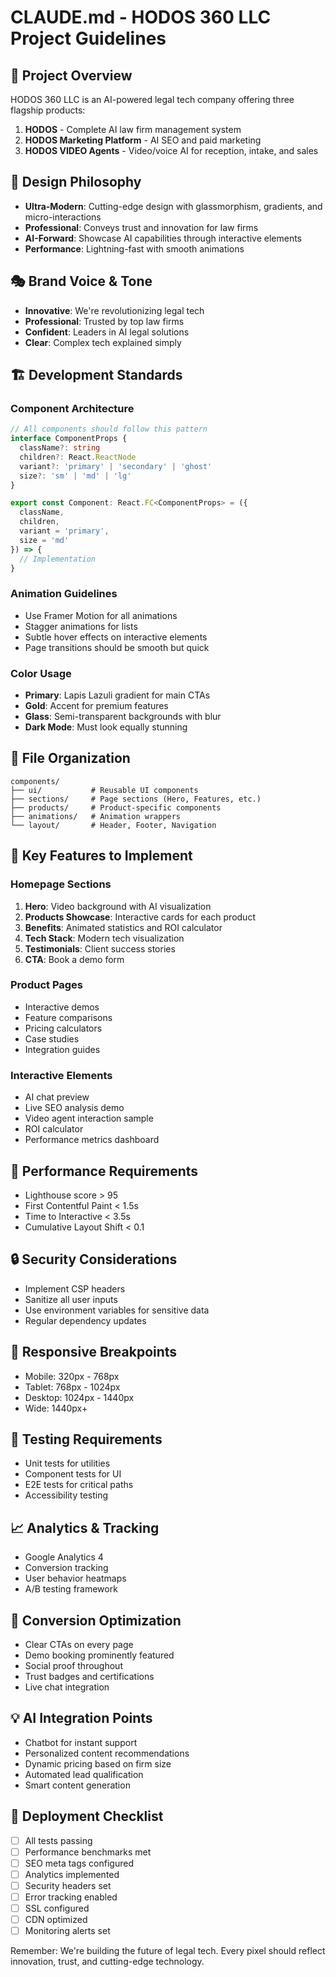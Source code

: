 # CLAUDE.md - HODOS 360 LLC Project Guidelines

## 🎯 Project Overview
HODOS 360 LLC is an AI-powered legal tech company offering three flagship products:
1. **HODOS** - Complete AI law firm management system
2. **HODOS Marketing Platform** - AI SEO and paid marketing
3. **HODOS VIDEO Agents** - Video/voice AI for reception, intake, and sales

## 🎨 Design Philosophy
- **Ultra-Modern**: Cutting-edge design with glassmorphism, gradients, and micro-interactions
- **Professional**: Conveys trust and innovation for law firms
- **AI-Forward**: Showcase AI capabilities through interactive elements
- **Performance**: Lightning-fast with smooth animations

## 🎭 Brand Voice & Tone
- **Innovative**: We're revolutionizing legal tech
- **Professional**: Trusted by top law firms
- **Confident**: Leaders in AI legal solutions
- **Clear**: Complex tech explained simply

## 🏗️ Development Standards

### Component Architecture
```typescript
// All components should follow this pattern
interface ComponentProps {
  className?: string
  children?: React.ReactNode
  variant?: 'primary' | 'secondary' | 'ghost'
  size?: 'sm' | 'md' | 'lg'
}

export const Component: React.FC<ComponentProps> = ({ 
  className, 
  children, 
  variant = 'primary',
  size = 'md' 
}) => {
  // Implementation
}
```

### Animation Guidelines
- Use Framer Motion for all animations
- Stagger animations for lists
- Subtle hover effects on interactive elements
- Page transitions should be smooth but quick

### Color Usage
- **Primary**: Lapis Lazuli gradient for main CTAs
- **Gold**: Accent for premium features
- **Glass**: Semi-transparent backgrounds with blur
- **Dark Mode**: Must look equally stunning

## 📁 File Organization
```
components/
├── ui/           # Reusable UI components
├── sections/     # Page sections (Hero, Features, etc.)
├── products/     # Product-specific components
├── animations/   # Animation wrappers
└── layout/       # Header, Footer, Navigation
```

## 🔧 Key Features to Implement

### Homepage Sections
1. **Hero**: Video background with AI visualization
2. **Products Showcase**: Interactive cards for each product
3. **Benefits**: Animated statistics and ROI calculator
4. **Tech Stack**: Modern tech visualization
5. **Testimonials**: Client success stories
6. **CTA**: Book a demo form

### Product Pages
- Interactive demos
- Feature comparisons
- Pricing calculators
- Case studies
- Integration guides

### Interactive Elements
- AI chat preview
- Live SEO analysis demo
- Video agent interaction sample
- ROI calculator
- Performance metrics dashboard

## 🚀 Performance Requirements
- Lighthouse score > 95
- First Contentful Paint < 1.5s
- Time to Interactive < 3.5s
- Cumulative Layout Shift < 0.1

## 🔒 Security Considerations
- Implement CSP headers
- Sanitize all user inputs
- Use environment variables for sensitive data
- Regular dependency updates

## 📱 Responsive Breakpoints
- Mobile: 320px - 768px
- Tablet: 768px - 1024px
- Desktop: 1024px - 1440px
- Wide: 1440px+

## 🧪 Testing Requirements
- Unit tests for utilities
- Component tests for UI
- E2E tests for critical paths
- Accessibility testing

## 📈 Analytics & Tracking
- Google Analytics 4
- Conversion tracking
- User behavior heatmaps
- A/B testing framework

## 🎯 Conversion Optimization
- Clear CTAs on every page
- Demo booking prominently featured
- Social proof throughout
- Trust badges and certifications
- Live chat integration

## 💡 AI Integration Points
- Chatbot for instant support
- Personalized content recommendations
- Dynamic pricing based on firm size
- Automated lead qualification
- Smart content generation

## 🚦 Deployment Checklist
- [ ] All tests passing
- [ ] Performance benchmarks met
- [ ] SEO meta tags configured
- [ ] Analytics implemented
- [ ] Security headers set
- [ ] Error tracking enabled
- [ ] SSL configured
- [ ] CDN optimized
- [ ] Monitoring alerts set

Remember: We're building the future of legal tech. Every pixel should reflect innovation, trust, and cutting-edge technology.